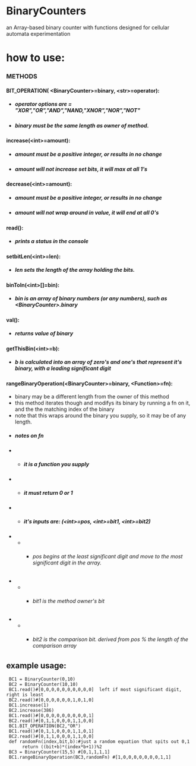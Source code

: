 # BinaryCounters
 an Array-based binary counter with functions designed for cellular automata experimentation

# how to use:

### METHODS

#### BIT_OPERATION( \<BinaryCounter\>=binary, \<str\>=operator):
* ##### operator options are = "XOR","OR","AND","NAND,"XNOR","NOR","NOT"
* ##### binary must be the same length as owner of method.
 
#### increase(\<int\>=amount):
* ##### amount must be a positive integer, or results in no change
* ##### amount will not increase set bits, it will max at all 1's

#### decrease(\<int\>=amount):
* ##### amount must be a positive integer, or results in no change
* ##### amount will not wrap around in value, it will end at all 0's
 
#### read():
* ##### prints a status in the console

#### setbitLen(\<int\>=len):
* #####  len sets the length of the array holding the bits.

#### binToIn(\<int\>[]=bin):
* #####  bin is an array of binary numbers (or any numbers), such as \<BinaryCounter\>.binary
  
#### val():
* ##### returns value of binary

#### getThisBin(\<int\>=b):
* ##### b is calculated into an array of zero's and one's that represent it's binary, with a leading significant digit


  
#### rangeBinaryOperation(\<BinaryCounter\>=binary, \<Function\>=fn):
* binary may be a different length from the owner of this method
* this method iterates though and modifys its binary by running a fn on it, and the the matching index of the binary
* note that this wraps around the binary you supply, so it may be of any length.
* ##### notes on fn
* * #####   it is a function you supply
* * #####   it must return 0 or 1
* * #####   it's inputs are: (\<int\>=pos, \<int\>=bit1, \<int\>=bit2)
 * * * ###### pos begins at the least significant digit and move to the most significant digit in the array.
 * * * ###### bit1 is the method owner's bit
 * * * ###### bit2 is the comparison bit. derived from pos % the length of the comparison array

 
 ## example usage:
     BC1 = BinaryCounter(0,10)  
     BC2 = BinaryCounter(10,10)
     BC1.read()#[0,0,0,0,0,0,0,0,0,0]  left if most significant digit, right is least
     BC2.read()#[0,0,0,0,0,0,1,0,1,0]
     BC1.increase(1) 
     BC2.increase(386) 
     BC1.read()#[0,0,0,0,0,0,0,0,0,1]
     BC2.read()#[0,1,1,0,0,0,1,1,0,0]
     BC1.BIT_OPERATION(BC2,"OR")
     BC1.read()#[0,1,1,0,0,0,1,1,0,1]
     BC2.read()#[0,1,1,0,0,0,1,1,0,0]
     def randomFn(index,bit,b):#just a random equation that spits out 0,1
          return ((bit+b)*(index*b+1))%2  
     BC3 = BinaryCounter(15,5) #[0,1,1,1,1]
     BC1.rangeBinaryOperation(BC3,randomFn) #[1,0,0,0,0,0,0,0,1,1]
